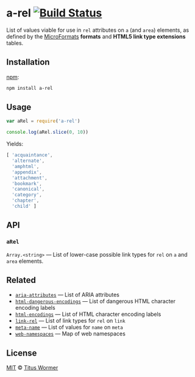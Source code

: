 # a-rel [![Build Status][travis-badge]][travis]

List of values viable for use in `rel` attributes on `a`
(and `area`) elements, as defined by the [MicroFormats][extensions] **formats**
and **HTML5 link type extensions** tables.

## Installation

[npm][]:

```bash
npm install a-rel
```

## Usage

```javascript
var aRel = require('a-rel')

console.log(aRel.slice(0, 10))
```

Yields:

```js
[ 'acquaintance',
  'alternate',
  'amphtml',
  'appendix',
  'attachment',
  'bookmark',
  'canonical',
  'category',
  'chapter',
  'child' ]
```

## API

### `aRel`

`Array.<string>` — List of lower-case possible link types for `rel`
on `a` and `area` elements.

## Related

*   [`aria-attributes`](https://github.com/wooorm/aria-attributes)
    — List of ARIA attributes
*   [`html-dangerous-encodings`](https://github.com/wooorm/html-dangerous-encodings)
    — List of dangerous HTML character encoding labels
*   [`html-encodings`](https://github.com/wooorm/html-encodings)
    — List of HTML character encoding labels
*   [`link-rel`](https://github.com/wooorm/link-rel)
    — List of link types for `rel` on `link`
*   [`meta-name`](https://github.com/wooorm/meta-name)
    — List of values for `name` on `meta`
*   [`web-namespaces`](https://github.com/wooorm/web-namespaces)
    — Map of web namespaces

## License

[MIT][license] © [Titus Wormer][author]

<!-- Definitions -->

[travis-badge]: https://img.shields.io/travis/wooorm/a-rel.svg

[travis]: https://travis-ci.org/wooorm/a-rel

[npm]: https://docs.npmjs.com/cli/install

[license]: license

[author]: https://wooorm.com

[extensions]: http://microformats.org/wiki/existing-rel-values
